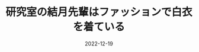 ---
title: 研究室の結月先輩はファッションで白衣を着ている
date: 2022-12-19
image: https://cdn.tohu-sand.com/illust/2022-12-19.png
mediumImage: https://cdn.tohu-sand.com/illust/2022-12-19_medium.png
thumbnail: https://cdn.tohu-sand.com/illust/2022-12-19_thumb.png
tags: ["結月ゆかり"]
description: 工学部後期博士課程一年
---
